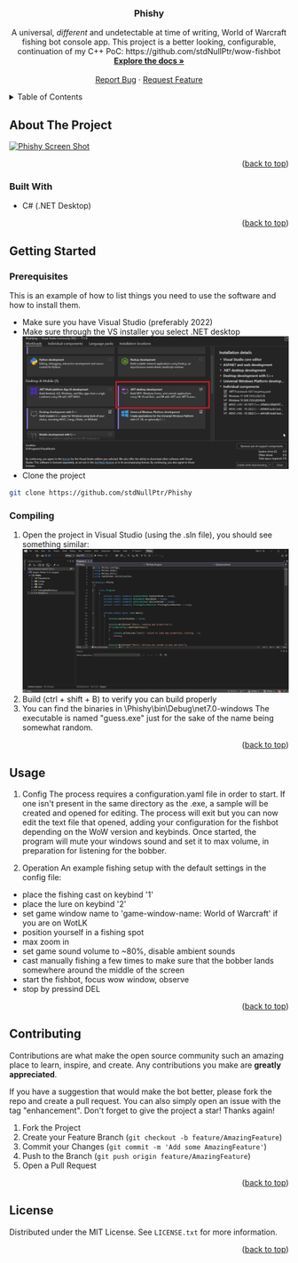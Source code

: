 <!-- Improved compatibility of back to top link: See: https://github.com/othneildrew/Best-README-Template/pull/73 -->
<a name="readme-top"></a>

<h3 align="center">Phishy</h3>

  <p align="center">
    A universal, <i>different</i> and undetectable at time of writing, World of Warcraft fishing bot console app. This project is a better looking, configurable, continuation of my C++ PoC: https://github.com/stdNullPtr/wow-fishbot
    <br />
    <a href="https://github.com/stdNullPtr/Phishy"><strong>Explore the docs »</strong></a>
    <br />
    <br />
    <a href="https://github.com/stdNullPtr/Phishy/issues">Report Bug</a>
    ·
    <a href="https://github.com/stdNullPtr/Phishy/issues">Request Feature</a>
  </p>
</div>



<!-- TABLE OF CONTENTS -->
<details>
  <summary>Table of Contents</summary>
  <ol>
    <li>
      <a href="#about-the-project">About The Project</a>
      <ul>
        <li><a href="#built-with">Built With</a></li>
      </ul>
    </li>
    <li>
      <a href="#getting-started">Getting Started</a>
      <ul>
        <li><a href="#prerequisites">Prerequisites</a></li>
        <li><a href="#compiling">Compiling</a></li>
      </ul>
    </li>
    <li><a href="#usage">Usage</a></li>
    <li><a href="#contributing">Contributing</a></li>
    <li><a href="#license">License</a></li>
  </ol>
</details>



## About The Project

[![Phishy Screen Shot][app-screenshot]](images/first-launch.png)


<p align="right">(<a href="#readme-top">back to top</a>)</p>


### Built With

* C# (.NET Desktop)

<p align="right">(<a href="#readme-top">back to top</a>)</p>


<!-- GETTING STARTED -->
## Getting Started


### Prerequisites

This is an example of how to list things you need to use the software and how to install them.
* Make sure you have Visual Studio (preferably 2022)
* Make sure through the VS installer you select .NET desktop ![installer-image](images/.net-desktop.png)
* Clone the project
```sh
git clone https://github.com/stdNullPtr/Phishy
```

### Compiling

1. Open the project in Visual Studio (using the .sln file), you should see something similar: ![installer-image](images/startup.png)
2. Build (ctrl + shift + B) to verify you can build properly
3. You can find the binaries in <project root>\Phishy\bin\Debug\net7.0-windows
The executable is named "guess.exe" just for the sake of the name being somewhat random.

<p align="right">(<a href="#readme-top">back to top</a>)</p>



<!-- USAGE EXAMPLES -->
## Usage

1. Config
The process requires a configuration.yaml file in order to start.
If one isn't present in the same directory as the .exe, a sample will be created and opened for editing.
The process will exit but you can now edit the text file that opened, adding your configuration for the fishbot depending on the WoW version and keybinds.
Once started, the program will mute your windows sound and set it to max volume, in preparation for listening for the bobber.

2. Operation
An example fishing setup with the default settings in the config file:
- place the fishing cast on keybind '1'
- place the lure on keybind '2'
- set game window name to 'game-window-name: World of Warcraft' if you are on WotLK
- position yourself in a fishing spot
- max zoom in
- set game sound volume to ~80%, disable ambient sounds
- cast manually fishing a few times to make sure that the bobber lands somewhere around the middle of the screen
- start the fishbot, focus wow window, observe
- stop by pressind DEL

<p align="right">(<a href="#readme-top">back to top</a>)</p>



<!-- CONTRIBUTING -->
## Contributing

Contributions are what make the open source community such an amazing place to learn, inspire, and create. Any contributions you make are **greatly appreciated**.

If you have a suggestion that would make the bot better, please fork the repo and create a pull request. You can also simply open an issue with the tag "enhancement".
Don't forget to give the project a star! Thanks again!

1. Fork the Project
2. Create your Feature Branch (`git checkout -b feature/AmazingFeature`)
3. Commit your Changes (`git commit -m 'Add some AmazingFeature'`)
4. Push to the Branch (`git push origin feature/AmazingFeature`)
5. Open a Pull Request

<p align="right">(<a href="#readme-top">back to top</a>)</p>



<!-- LICENSE -->
## License

Distributed under the MIT License. See `LICENSE.txt` for more information.

<p align="right">(<a href="#readme-top">back to top</a>)</p>


<!-- MARKDOWN LINKS & IMAGES -->
<!-- https://www.markdownguide.org/basic-syntax/#reference-style-links -->
[forks-shield]: https://img.shields.io/github/forks/stdNullPtr/Phishy.svg?style=for-the-badge
[forks-url]: https://github.com/stdNullPtr/Phishy/network/members
[stars-shield]: https://img.shields.io/github/stars/github_username/repo_name.svg?style=for-the-badge
[stars-url]: https://github.com/github_username/repo_name/stargazers
[license-shield]: https://img.shields.io/github/license/github_username/repo_name.svg?style=for-the-badge
[license-url]: https://github.com/github_username/repo_name/blob/master/LICENSE.txt
[linkedin-shield]: https://img.shields.io/badge/-LinkedIn-black.svg?style=for-the-badge&logo=linkedin&colorB=555
[app-screenshot]: images/screenshot.png

